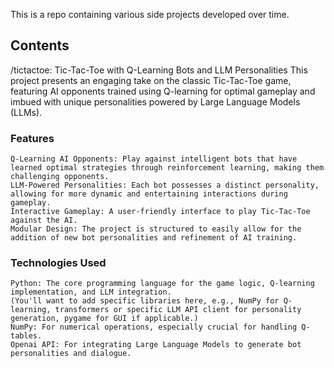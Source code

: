 
This is a repo containing various side projects developed over time.

## Contents
/tictactoe: Tic-Tac-Toe with Q-Learning Bots and LLM Personalities
This project presents an engaging take on the classic Tic-Tac-Toe game, featuring AI opponents trained using Q-learning for optimal gameplay and imbued with unique personalities powered by Large Language Models (LLMs).

  ### Features
    Q-Learning AI Opponents: Play against intelligent bots that have learned optimal strategies through reinforcement learning, making them challenging opponents.
    LLM-Powered Personalities: Each bot possesses a distinct personality, allowing for more dynamic and entertaining interactions during gameplay.
    Interactive Gameplay: A user-friendly interface to play Tic-Tac-Toe against the AI.
    Modular Design: The project is structured to easily allow for the addition of new bot personalities and refinement of AI training.
  
  ### Technologies Used
    Python: The core programming language for the game logic, Q-learning implementation, and LLM integration.
    (You'll want to add specific libraries here, e.g., NumPy for Q-learning, transformers or specific LLM API client for personality generation, pygame for GUI if applicable.)
    NumPy: For numerical operations, especially crucial for handling Q-tables.
    Openai API: For integrating Large Language Models to generate bot personalities and dialogue.
